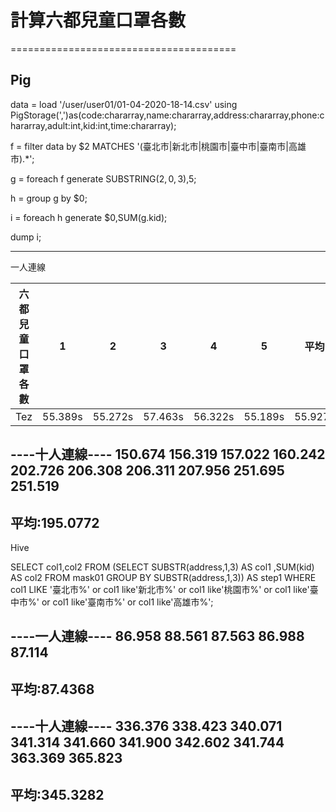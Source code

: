 # 計算六都兒童口罩各數
=======================================

Pig
-----------------------------------

data = load '/user/user01/01-04-2020-18-14.csv' using PigStorage(',')as(code:chararray,name:chararray,address:chararray,phone:chararray,adult:int,kid:int,time:chararray);

f = filter data by $2 MATCHES '(臺北市|新北市|桃園市|臺中市|臺南市|高雄市).*';

g = foreach f generate SUBSTRING($2,0,3),$5;

h = group g by $0;

i = foreach h generate $0,SUM(g.kid);

dump i;

-------------------------------------

一人連線

| 六都兒童口罩各數 | 1 | 2 | 3 | 4 | 5 | 平均 |
| ------------- | ------------- | ------------- | ------------- | ------------- | ------------- | ------------- |
| Tez | 55.389s | 55.272s | 57.463s | 56.322s | 55.189s | 55.927s |



----十人連線----
150.674
156.319
157.022
160.242
202.726
206.308
206.311
207.956
251.695
251.519
----------------
平均:195.0772
----------------

Hive

SELECT col1,col2 FROM 
(SELECT SUBSTR(address,1,3) AS col1 ,SUM(kid) AS col2 FROM mask01 GROUP BY SUBSTR(address,1,3))
 AS step1 WHERE col1 LIKE '臺北市%' or col1 like'新北市%' or col1 like'桃園市%' or col1 like'臺中市%' or col1 like'臺南市%' or col1 like'高雄市%';

----一人連線----
86.958
88.561
87.563
86.988
87.114
----------------
平均:87.4368
----------------

----十人連線----
336.376
338.423
340.071
341.314
341.660
341.900
342.602
341.744
363.369
365.823
----------------
平均:345.3282
----------------


